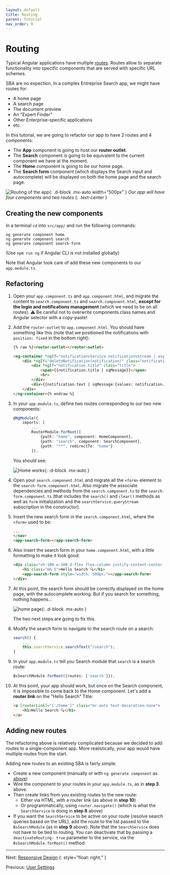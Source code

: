 ```yaml
---
layout: default
title: Routing
parent: Tutorial
nav_order: 9
---
```


# Routing

Typical Angular applications have multiple [routes](https://angular.io/guide/router). Routes allow to separate functionality into specific components that are served with specific URL schemes.

SBA are no expection. In a complex Entreprise Search app, we might have routes for:

- A home page
- A search page
- The document preview
- An "Expert Finder"
- Other Enterprise-specific applications
- etc.

In this tutorial, we are going to refactor our app to have 2 routes and 4 components:

- The **App** component is going to host our **router outlet**.
- The **Search** component is going to be equivalent to the current component we have at the moment.
- The **Home** component is going to be our home page.
- The **Search form** component (which displays the Search input and autocomplete) will be displayed on both the home page and the search page.

![Routing of the app]({{site.baseurl}}assets/tutorial/routing.png){: .d-block .mx-auto width="500px" }
*Our app will have four components and two routes*
{: .text-center }

## Creating the new components

In a terminal `cd` into `src/app/` and run the following commands:

    ng generate component home
    ng generate component search
    ng generate component search-form

(Use `npm run ng` if Angular CLI is not installed globally)

Note that Angular took care of add these new components to our `app.module.ts`.

## Refactoring

1. Open your `app.component.ts` and `app.component.html`, and migrate the content to `search.component.ts` and `search.component.html`, **except for the login and notifications management** (which we need to be on all routes). ⚠️ Be careful not to overwrite components class names and Angular selector with a copy-paste!

2. Add the `router-outlet` to `app.component.html`. You should have something like this (note that we positioned the notifications with `position: fixed` in the bottom right):

    ```html
    {% raw %}<router-outlet></router-outlet>

    <ng-container *ngIf="notificationsService.notificationsStream | async as notification">
        <div *ngIf="deleteNotification(notification)" class="notification position-fixed" style="bottom: 5px; right: 5px; width: 500px">
            <div *ngIf="notification.title" class="title">
                <span>{{notification.title | sqMessage}}</span>
                <hr>
            </div>
            <div>{{notification.text | sqMessage:{values: notification.params} }}</div>
        </div>
    </ng-container>{% endraw %}
    ```

3. In your `app.module.ts`, define two routes corresponding to our two new components:

    ```ts
    @NgModule({
        imports: [
            ...
            RouterModule.forRoot([
                {path: "home", component: HomeComponent},
                {path: "search", component: SearchComponent},
                {path: "**", redirectTo: "home"}
            ]),
    ```

    You should see:

    ![Home works]({{site.baseurl}}assets/tutorial/home-works.png){: .d-block .mx-auto }

4. Open your `search.component.html` and migrate all the `<form>` element to the `search-form.component.html`. Also migrate the associate dependencies and methods from the `search.component.ts` to the `search-form.component.ts` (that includes the `search()` and `clear()` methods as well as `form` initialization and the `searchService.queryStream` subscription in the constructor).

5. Insert the new search form in the `search.component.html`, where the `<form>` used to be:

    ```html
    ...
    </nav>
    <app-search-form></app-search-form>
    ```

6. Also insert the search form in your `home.component.html`, with a little formatting to make it look good:

    ```html
    <div class="vh-100 w-100 d-flex flex-column justify-content-center align-items-center">
        <h1 class="mb-5">Hello Search 🔍</h1>
        <app-search-form style="width: 500px;"></app-search-form>
    </div>
    ```

7. At this point, the search form should be correctly displayed on the home page, with the autocomplete working. But if you search for something, nothing happens...

    ![home page]({{site.baseurl}}assets/tutorial/home-page.png){: .d-block .mx-auto }

    The two next steps are going to fix this.

8. Modify the search form to navigate to the search route on a search:

    ```ts
    search() {
        ...
        this.searchService.searchText("/search");
    }
    ```

9. In your `app.module.ts` tell you Search module that `search` is a search route:

    ```ts
    BsSearchModule.forRoot({routes: ['search']}),
    ```

10. At this point, your app should work, but once on the Search component, it is impossible to come back to the Home component. Let's add a **router link** on the "Hello Search" Title:

    ```html
    <a [routerLink]="['/home']" class="mr-auto text-decoration-none">
        <h1>Hello Search 🔍</h1>
    </a>
    ```

## Adding new routes

The refactoring above is relatively complicated because we decided to add routes to a single-component app. More realistically, your app would have multiple routes from the start.

Adding new routes to an existing SBA is fairly simple:

- Create a new component (manually or with `ng generate component` as [above](#creating-the-new-components))
- Wire the component to your routes in your `app.module.ts`, as in **step 3**. above.
- Then create links from you existing routes to the new route:
  - Either via HTML, with a router link (as above in **step 10**)
  - Or programmatically, using `router.navigate()` (which is what the `SearchService` is doing in **step 8** above)
- If you want the `SearchService` to be active on your route (resolve search queries based on the URL), add the route to the list passed to the `BsSearchModule` (as in **step 9** above). Note that the `SearchService` does not have to be tied to routing. You can deactivate that by passing a `deactivateRouting: true` parameter to the service, via the `BsSearchModule.forRoot()` method.

---

Next: [Responsive Design](responsive-design.html)
{: style="float: right;" }

Previous: [User Settings](user-settings.html)
